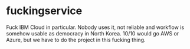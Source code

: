 # fuckingservice
Fuck IBM Cloud in particular. Nobody uses it, not reliable and workflow is somehow usable as democracy in North Korea. 10/10 would go AWS or Azure, but we have to do the project in this fucking thing.
